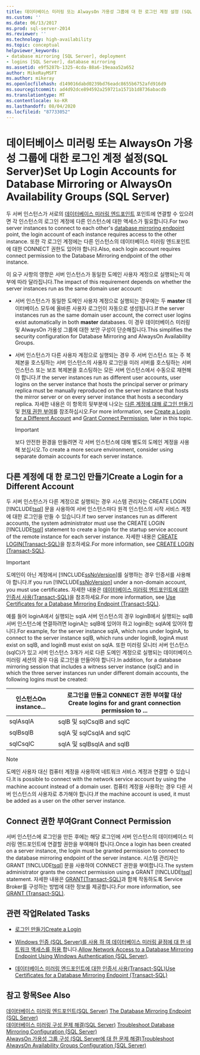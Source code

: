 ```yaml
---
title: 데이터베이스 미러링 또는 AlwaysOn 가용성 그룹에 대 한 로그인 계정 설정 (SQL Server) | Microsoft Docs
ms.custom: ''
ms.date: 06/13/2017
ms.prod: sql-server-2014
ms.reviewer: ''
ms.technology: high-availability
ms.topic: conceptual
helpviewer_keywords:
- database mirroring [SQL Server], deployment
- logins [SQL Server], database mirroring
ms.assetid: e9f5287b-1325-4cda-88a6-19eaaa52a652
author: MikeRayMSFT
ms.author: mikeray
ms.openlocfilehash: d149016dabd0239bd76eadc8655b6752afd916d9
ms.sourcegitcommit: ad4d92dce894592a259721a1571b1d8736abacdb
ms.translationtype: MT
ms.contentlocale: ko-KR
ms.lasthandoff: 08/04/2020
ms.locfileid: "87733052"
---
```

# <a name="set-up-login-accounts-for-database-mirroring-or-alwayson-availability-groups-sql-server"></a><span data-ttu-id="126e7-102">데이터베이스 미러링 또는 AlwaysOn 가용성 그룹에 대한 로그인 계정 설정(SQL Server)</span><span class="sxs-lookup"><span data-stu-id="126e7-102">Set Up Login Accounts for Database Mirroring or AlwaysOn Availability Groups (SQL Server)</span></span>
  <span data-ttu-id="126e7-103">두 서버 인스턴스가 서로의 [데이터베이스 미러링 엔드포인트](the-database-mirroring-endpoint-sql-server.md) 포인트에 연결할 수 있으려면 각 인스턴스의 로그인 계정에 다른 인스턴스에 대한 액세스가 필요합니다.</span><span class="sxs-lookup"><span data-stu-id="126e7-103">For two server instances to connect to each other's [database mirroring endpoint](the-database-mirroring-endpoint-sql-server.md) point, the login account of each instance requires access to the other instance.</span></span> <span data-ttu-id="126e7-104">또한 각 로그인 계정에는 다른 인스턴스의 데이터베이스 미러링 엔드포인트에 대한 CONNECT 권한도 있어야 합니다.</span><span class="sxs-lookup"><span data-stu-id="126e7-104">Also, each login account requires connect permission to the Database Mirroring endpoint of the other instance.</span></span>  
  
 <span data-ttu-id="126e7-105">이 요구 사항의 영향은 서버 인스턴스가 동일한 도메인 사용자 계정으로 실행되는지 여부에 따라 달라집니다.</span><span class="sxs-lookup"><span data-stu-id="126e7-105">The impact of this requirement depends on whether the server instances run as the same domain user account:</span></span>  
  
-   <span data-ttu-id="126e7-106">서버 인스턴스가 동일한 도메인 사용자 계정으로 실행되는 경우에는 두 **master** 데이터베이스 모두에 올바른 사용자 로그인이 자동으로 생성됩니다.</span><span class="sxs-lookup"><span data-stu-id="126e7-106">If the server instances run as the same domain user account, the correct user logins exist automatically in both **master** databases.</span></span> <span data-ttu-id="126e7-107">이 경우 데이터베이스 미러링 및 AlwaysOn 가용성 그룹에 대한 보안 구성이 단순해집니다.</span><span class="sxs-lookup"><span data-stu-id="126e7-107">This simplifies the security configuration for Database Mirroring and AlwaysOn Availability Groups.</span></span>  
  
-   <span data-ttu-id="126e7-108">서버 인스턴스가 다른 사용자 계정으로 실행되는 경우 주 서버 인스턴스 또는 주 복제본을 호스팅하는 서버 인스턴스의 사용자 로그인을 미러 서버를 호스팅하는 서버 인스턴스 또는 보조 복제본을 호스팅하는 모든 서버 인스턴스에서 수동으로 재현해야 합니다.</span><span class="sxs-lookup"><span data-stu-id="126e7-108">If the server instances run as different user accounts, user logins on the server instance that hosts the principal server or primary replica must be manually reproduced on the server instance that hosts the mirror server or on every server instance that hosts a secondary replica.</span></span> <span data-ttu-id="126e7-109">자세한 내용은 이 항목의 뒷부분에 나오는 [다른 계정에 대해 로그인 만들기](#CreateLogin) 및 [현재 권한 부여](#GrantConnect)를 참조하십시오.</span><span class="sxs-lookup"><span data-stu-id="126e7-109">For more information, see [Create a Login for a Different Account](#CreateLogin) and [Grant Connect Permission](#GrantConnect), later in this topic.</span></span>  
  
    > [!IMPORTANT]  
    >  <span data-ttu-id="126e7-110">보다 안전한 환경을 만들려면 각 서버 인스턴스에 대해 별도의 도메인 계정을 사용해 보십시오.</span><span class="sxs-lookup"><span data-stu-id="126e7-110">To create a more secure environment, consider using separate domain accounts for each server instance.</span></span>  
  
##  <a name="create-a-login-for-a-different-account"></a><a name="CreateLogin"></a><span data-ttu-id="126e7-111">다른 계정에 대 한 로그인 만들기</span><span class="sxs-lookup"><span data-stu-id="126e7-111">Create a Login for a Different Account</span></span>  
 <span data-ttu-id="126e7-112">두 서버 인스턴스가 다른 계정으로 실행되는 경우 시스템 관리자는 CREATE LOGIN [!INCLUDE[tsql](../../includes/tsql-md.md)] 문을 사용하여 서버 인스턴스마다 원격 인스턴스의 시작 서비스 계정에 대한 로그인을 만들 수 있습니다.</span><span class="sxs-lookup"><span data-stu-id="126e7-112">If two server instances run as different accounts, the system administrator must use the CREATE LOGIN [!INCLUDE[tsql](../../includes/tsql-md.md)] statement to create a login for the startup service account of the remote instance for each server instance.</span></span> <span data-ttu-id="126e7-113">자세한 내용은 [CREATE LOGIN&#40;Transact-SQL&#41;](/sql/t-sql/statements/create-login-transact-sql)을 참조하세요.</span><span class="sxs-lookup"><span data-stu-id="126e7-113">For more information, see [CREATE LOGIN &#40;Transact-SQL&#41;](/sql/t-sql/statements/create-login-transact-sql).</span></span>  
  
> [!IMPORTANT]  
>  <span data-ttu-id="126e7-114">도메인이 아닌 계정에서 [!INCLUDE[ssNoVersion](../../includes/ssnoversion-md.md)]를 실행하는 경우 인증서를 사용해야 합니다.</span><span class="sxs-lookup"><span data-stu-id="126e7-114">If you run [!INCLUDE[ssNoVersion](../../includes/ssnoversion-md.md)] under a non-domain account, you must use certificates.</span></span> <span data-ttu-id="126e7-115">자세한 내용은 [데이터베이스 미러링 엔드포인트에 대한 인증서 사용&#40;Transact-SQL&#41;](use-certificates-for-a-database-mirroring-endpoint-transact-sql.md)을 참조하세요.</span><span class="sxs-lookup"><span data-stu-id="126e7-115">For more information, see [Use Certificates for a Database Mirroring Endpoint &#40;Transact-SQL&#41;](use-certificates-for-a-database-mirroring-endpoint-transact-sql.md).</span></span>  
  
 <span data-ttu-id="126e7-116">예를 들어 loginA에서 실행되는 sqlA 서버 인스턴스의 경우 loginB에서 실행되는 sqlB 서버 인스턴스에 연결하려면 loginA는 sqlB에 있어야 하고 loginB는 sqlA에 있어야 합니다.</span><span class="sxs-lookup"><span data-stu-id="126e7-116">For example, for the server instance sqlA, which runs under loginA, to connect to the server instance sqlB, which runs under loginB, loginA must exist on sqlB, and loginB must exist on sqlA.</span></span> <span data-ttu-id="126e7-117">또한 미러링 모니터 서버 인스턴스(sqlC)가 있고 서버 인스턴스 3개가 서로 다른 도메인 계정으로 실행되는 데이터베이스 미러링 세션의 경우 다음 로그인을 만들어야 합니다.</span><span class="sxs-lookup"><span data-stu-id="126e7-117">In addition, for a database mirroring session that includes a witness server instance (sqlC) and in which the three server instances run under different domain accounts, the following logins must be created:</span></span>  
  
|<span data-ttu-id="126e7-118">인스턴스</span><span class="sxs-lookup"><span data-stu-id="126e7-118">On instance...</span></span>|<span data-ttu-id="126e7-119">로그인을 만들고 CONNECT 권한 부여할 대상</span><span class="sxs-lookup"><span data-stu-id="126e7-119">Create logins for and grant connection permission to ...</span></span>|  
|--------------------|--------------------------------------------------------------|  
|<span data-ttu-id="126e7-120">sqlA</span><span class="sxs-lookup"><span data-stu-id="126e7-120">sqlA</span></span>|<span data-ttu-id="126e7-121">sqlB 및 sqlC</span><span class="sxs-lookup"><span data-stu-id="126e7-121">sqlB and sqlC</span></span>|  
|<span data-ttu-id="126e7-122">sqlB</span><span class="sxs-lookup"><span data-stu-id="126e7-122">sqlB</span></span>|<span data-ttu-id="126e7-123">sqlA 및 sqlC</span><span class="sxs-lookup"><span data-stu-id="126e7-123">sqlA and sqlC</span></span>|  
|<span data-ttu-id="126e7-124">sqlC</span><span class="sxs-lookup"><span data-stu-id="126e7-124">sqlC</span></span>|<span data-ttu-id="126e7-125">sqlA 및 sqlB</span><span class="sxs-lookup"><span data-stu-id="126e7-125">sqlA and sqlB</span></span>|  
  
> [!NOTE]  
>  <span data-ttu-id="126e7-126">도메인 사용자 대신 컴퓨터 계정을 사용하여 네트워크 서비스 계정과 연결할 수 있습니다.</span><span class="sxs-lookup"><span data-stu-id="126e7-126">It is possible to connect with the network service account by using the machine account instead of a domain user.</span></span> <span data-ttu-id="126e7-127">컴퓨터 계정을 사용하는 경우 다른 서버 인스턴스의 사용자로 추가해야 합니다.</span><span class="sxs-lookup"><span data-stu-id="126e7-127">If the machine account is used, it must be added as a user on the other server instance.</span></span>  
  
##  <a name="grant-connect-permission"></a><a name="GrantConnect"></a><span data-ttu-id="126e7-128">Connect 권한 부여</span><span class="sxs-lookup"><span data-stu-id="126e7-128">Grant Connect Permission</span></span>  
 <span data-ttu-id="126e7-129">서버 인스턴스에 로그인을 만든 후에는 해당 로그인에 서버 인스턴스의 데이터베이스 미러링 엔드포인트에 연결할 권한을 부여해야 합니다.</span><span class="sxs-lookup"><span data-stu-id="126e7-129">Once a login has been created on a server instance, the login must be granted permission to connect to the database mirroring endpoint of the server instance.</span></span> <span data-ttu-id="126e7-130">시스템 관리자는 GRANT [!INCLUDE[tsql](../../includes/tsql-md.md)] 문을 사용하여 CONNECT 권한을 부여합니다.</span><span class="sxs-lookup"><span data-stu-id="126e7-130">The system administrator grants the connect permission using a GRANT [!INCLUDE[tsql](../../includes/tsql-md.md)] statement.</span></span> <span data-ttu-id="126e7-131">자세한 내용은 [GRANT&#40;Transact-SQL&#41;](/sql/t-sql/statements/grant-transact-sql)과 함께 작동하도록 Service Broker를 구성하는 방법에 대한 정보를 제공합니다.</span><span class="sxs-lookup"><span data-stu-id="126e7-131">For more information, see [GRANT &#40;Transact-SQL&#41;](/sql/t-sql/statements/grant-transact-sql).</span></span>  
  
##  <a name="related-tasks"></a><a name="RelatedTasks"></a> <span data-ttu-id="126e7-132">관련 작업</span><span class="sxs-lookup"><span data-stu-id="126e7-132">Related Tasks</span></span>  
  
-   [<span data-ttu-id="126e7-133">로그인 만들기</span><span class="sxs-lookup"><span data-stu-id="126e7-133">Create a Login</span></span>](../../relational-databases/security/authentication-access/create-a-login.md)  
  
-   <span data-ttu-id="126e7-134">[Windows 인증 &#40;SQL Server&#41;를 사용 하 여 데이터베이스 미러링 끝점에 대 한 네트워크 액세스를 허용 ](../database-mirroring-allow-network-access-windows-authentication.md)합니다.</span><span class="sxs-lookup"><span data-stu-id="126e7-134">[Allow Network Access to a Database Mirroring Endpoint Using Windows Authentication &#40;SQL Server&#41;](../database-mirroring-allow-network-access-windows-authentication.md).</span></span>  
  
-   [<span data-ttu-id="126e7-135">데이터베이스 미러링 엔드포인트에 대한 인증서 사용&#40;Transact-SQL&#41;</span><span class="sxs-lookup"><span data-stu-id="126e7-135">Use Certificates for a Database Mirroring Endpoint &#40;Transact-SQL&#41;</span></span>](use-certificates-for-a-database-mirroring-endpoint-transact-sql.md)  
  
## <a name="see-also"></a><span data-ttu-id="126e7-136">참고 항목</span><span class="sxs-lookup"><span data-stu-id="126e7-136">See Also</span></span>  
 <span data-ttu-id="126e7-137">[데이터베이스 미러링 엔드포인트&#40;SQL Server&#41;](the-database-mirroring-endpoint-sql-server.md) </span><span class="sxs-lookup"><span data-stu-id="126e7-137">[The Database Mirroring Endpoint &#40;SQL Server&#41;](the-database-mirroring-endpoint-sql-server.md) </span></span>  
 <span data-ttu-id="126e7-138">[데이터베이스 미러링 구성 문제 해결&#40;SQL Server&#41;](troubleshoot-database-mirroring-configuration-sql-server.md) </span><span class="sxs-lookup"><span data-stu-id="126e7-138">[Troubleshoot Database Mirroring Configuration &#40;SQL Server&#41;](troubleshoot-database-mirroring-configuration-sql-server.md) </span></span>  
 [<span data-ttu-id="126e7-139">AlwaysOn 가용성 그룹 구성 &#40;SQL Server에 대 한 문제 해결&#41;</span><span class="sxs-lookup"><span data-stu-id="126e7-139">Troubleshoot AlwaysOn Availability Groups Configuration &#40;SQL Server&#41;</span></span>](../availability-groups/windows/troubleshoot-always-on-availability-groups-configuration-sql-server.md)  
  
  
